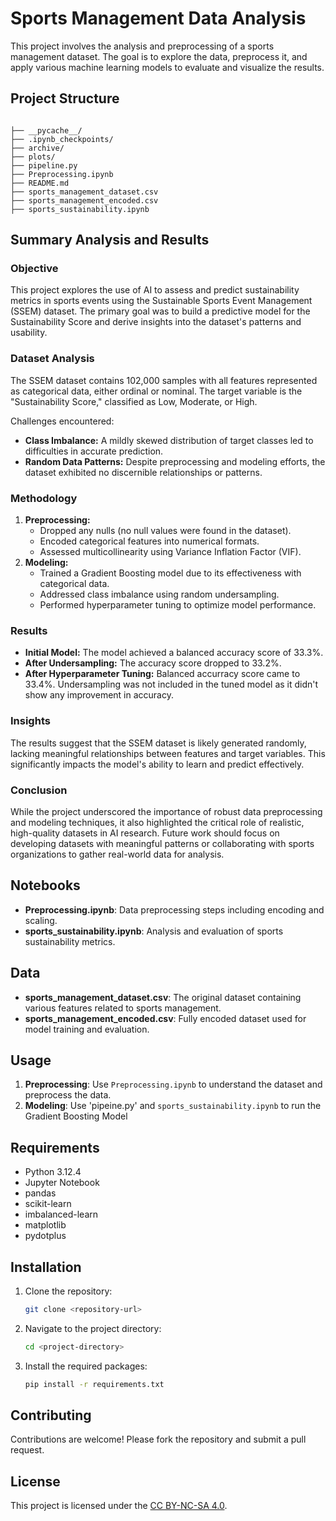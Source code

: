 
# Sports Management Data Analysis

This project involves the analysis and preprocessing of a sports management dataset. The goal is to explore the data, preprocess it, and apply various machine learning models to evaluate and visualize the results.

## Project Structure

```

├── __pycache__/
├── .ipynb_checkpoints/
├── archive/
├── plots/
├── pipeline.py
├── Preprocessing.ipynb
├── README.md
├── sports_management_dataset.csv
├── sports_management_encoded.csv
├── sports_sustainability.ipynb

```




## **Summary Analysis and Results**  

### **Objective**  
This project explores the use of AI to assess and predict sustainability metrics in sports events using the Sustainable Sports Event Management (SSEM) dataset. The primary goal was to build a predictive model for the Sustainability Score and derive insights into the dataset's patterns and usability.  

### **Dataset Analysis**  
The SSEM dataset contains 102,000 samples with all features represented as categorical data, either ordinal or nominal. The target variable is the "Sustainability Score," classified as Low, Moderate, or High.  

Challenges encountered:  
- **Class Imbalance:** A mildly skewed distribution of target classes led to difficulties in accurate prediction.  
- **Random Data Patterns:** Despite preprocessing and modeling efforts, the dataset exhibited no discernible relationships or patterns.  

### **Methodology**  
1. **Preprocessing:**  
   - Dropped any nulls (no null values were found in the dataset).
   - Encoded categorical features into numerical formats.    
   - Assessed multicollinearity using Variance Inflation Factor (VIF).  
2. **Modeling:**  
   - Trained a Gradient Boosting model due to its effectiveness with categorical data.  
   - Addressed class imbalance using random undersampling.  
   - Performed hyperparameter tuning to optimize model performance.  

### **Results**  
- **Initial Model:** The model achieved a balanced accuracy score of 33.3%.  
- **After Undersampling:** The accuracy score dropped to 33.2%.  
- **After Hyperparameter Tuning:** Balanced accurracy score came to 33.4%. Undersampling was not included in the tuned model as it didn't show any improvement in accuracy.

### **Insights**  
The results suggest that the SSEM dataset is likely generated randomly, lacking meaningful relationships between features and target variables. This significantly impacts the model's ability to learn and predict effectively.  

### **Conclusion**  
While the project underscored the importance of robust data preprocessing and modeling techniques, it also highlighted the critical role of realistic, high-quality datasets in AI research. Future work should focus on developing datasets with meaningful patterns or collaborating with sports organizations to gather real-world data for analysis.  



## Notebooks

- **Preprocessing.ipynb**: Data preprocessing steps including encoding and scaling.
- **sports_sustainability.ipynb**: Analysis and evaluation of sports sustainability metrics.

## Data

- **sports_management_dataset.csv**: The original dataset containing various features related to sports management.
- **sports_management_encoded.csv**: Fully encoded dataset used for model training and evaluation.

## Usage

1. **Preprocessing**: Use `Preprocessing.ipynb` to understand the dataset and preprocess the data.
2. **Modeling**: Use 'pipeine.py' and `sports_sustainability.ipynb` to run the Gradient Boosting Model

## Requirements

- Python 3.12.4
- Jupyter Notebook
- pandas
- scikit-learn
- imbalanced-learn
- matplotlib
- pydotplus

## Installation

1. Clone the repository:
   ```sh
   git clone <repository-url>
   ```
2. Navigate to the project directory:
   ```sh
   cd <project-directory>
   ```
3. Install the required packages:
   ```sh
   pip install -r requirements.txt
   ```

## Contributing

Contributions are welcome! Please fork the repository and submit a pull request.

## License

This project is licensed under the [CC BY-NC-SA 4.0](https://creativecommons.org/licenses/by-nc-sa/4.0/).
```

